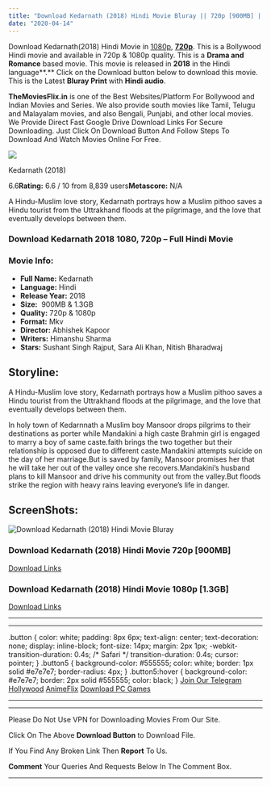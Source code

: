 ```yaml
---
title: "Download Kedarnath (2018) Hindi Movie Bluray || 720p [900MB] || 1080p [1.3GB]"
date: "2020-04-14"
---
```


Download Kedarnath(2018) Hindi Movie in [1080p](https://1moviesflix.com/1080p-movies/), [**720p**](https://1moviesflix.com/720p-movies/). This is a Bollywood Hindi movie and available in 720p & 1080p quality. This is a **Drama and Romance** based movie. This movie is released in **2018** in the Hindi language**.** Click on the Download button below to download this movie. This is the Latest **Bluray Print** with **Hindi audio**.

**TheMoviesFlix.in** is one of the Best Websites/Platform For Bollywood and Indian Movies and Series. We also provide south movies like Tamil, Telugu and Malayalam movies, and also Bengali, Punjabi, and other local movies. We Provide Direct Fast Google Drive Download Links For Secure Downloading. Just Click On Download Button And Follow Steps To Download And Watch Movies Online For Free.

[![](https://m.media-amazon.com/images/M/MV5BNThhYzE5MDUtODYyMC00ZWI3LTk0ZTgtNDgyMmYxM2UzZjBmXkEyXkFqcGdeQXVyNjE1OTQ0NjA@._V1_SX300.jpg)](https://www.imdb.com/title/tt7027278/ "Kedarnath")

Kedarnath (2018)

6.6**Rating:** 6.6 / 10 from 8,839 users**Metascore:** N/A

A Hindu-Muslim love story, Kedarnath portrays how a Muslim pithoo saves a Hindu tourist from the Uttrakhand floods at the pilgrimage, and the love that eventually develops between them.

### Download Kedarnath 2018 1080, 720p – Full Hindi Movie

### Movie Info:

- **Full Name:** Kedarnath
- **Language:** Hindi
- **Release Year:** 2018
- **Size:**  900MB & 1.3GB
- **Quality:** 720p & 1080p
- **Format:** Mkv
- **Director:** Abhishek Kapoor
- **Writers:** Himanshu Sharma
- **Stars:** Sushant Singh Rajput, Sara Ali Khan, Nitish Bharadwaj

## Storyline:

A Hindu-Muslim love story, Kedarnath portrays how a Muslim pithoo saves a Hindu tourist from the Uttrakhand floods at the pilgrimage, and the love that eventually develops between them.

In holy town of Kedarnnath a Muslim boy Mansoor drops pilgrims to their destinations as porter while Mandakini a high caste Brahmin girl is engaged to marry a boy of same caste.faith brings the two together but their relationship is opposed due to different caste.Mandakini attempts suicide on the day of her marriage.But is saved by family, Mansoor promises her that he will take her out of the valley once she recovers.Mandakini’s husband plans to kill Mansoor and drive his community out from the valley.But floods strike the region with heavy rains leaving everyone’s life in danger.

## ScreenShots:

![Download Kedarnath (2018) Hindi Movie Bluray](https://i.imgur.com/nq5DFJ1.jpg)

### Download Kedarnath (2018) Hindi Movie 720p \[900MB\]

[Download Links](https://1moviesflix.com?a270777880=QVlwb1g1cVc3YksvbHgzSzJFTTErOElzVHEyc2FWdWsxZVBSNlJrZERRY3RzL2VpaWpBK1ZiQlFZQkYwVkhXYkdBRGI3VWlLWlB4OTNQcWl1aWZJNWZ2VXQ2bFFiem11NHZORnEvY1JOclE9)

### Download Kedarnath (2018) Hindi Movie 1080p \[1.3GB\] 

[Download Links](https://1moviesflix.com?a270777880=QVlwb1g1cVc3YksvbHgzSzJFTTErOElzVHEyc2FWdWsxZVBSNlJrZERRY3RzL2VpaWpBK1ZiQlFZQkYwVkhXYndHTXkvY0ZtZmVmbzVFSHVnMkkrdHg4Z00waXkwaUxFaUZudFU1RWhGQUU9)

* * *

* * *

.button { color: white; padding: 8px 6px; text-align: center; text-decoration: none; display: inline-block; font-size: 14px; margin: 2px 1px; -webkit-transition-duration: 0.4s; /\* Safari \*/ transition-duration: 0.4s; cursor: pointer; } .button5 { background-color: #555555; color: white; border: 1px solid #e7e7e7; border-radius: 4px; } .button5:hover { background-color: #e7e7e7; border: 2px solid #555555; color: black; } [Join Our Telegram](http://gdrivepro.xyz/join.php) [Hollywood](https://moviesverse.com/) [AnimeFlix](https://animeflix.in/) [Download PC Games](https://gamesflix.net/)  

* * *

* * *

  

Please Do Not Use VPN for Downloading Movies From Our Site.

Click On The Above **Download Button** to Download File.

If You Find Any Broken Link Then **Report** To Us.

**Comment** Your Queries And Requests Below In The Comment Box.

* * *
